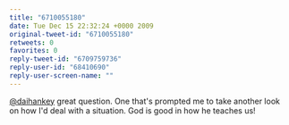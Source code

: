 ```yaml
---
title: "6710055180"
date: Tue Dec 15 22:32:24 +0000 2009
original-tweet-id: "6710055180"
retweets: 0
favorites: 0
reply-tweet-id: "6709759736"
reply-user-id: "68410690"
reply-user-screen-name: ""
---
```

<a href="https://twitter.com/daihankey">@daihankey</a> great question. One that's prompted me to take another look
on how I'd deal with a situation. God is good in how he teaches us!
